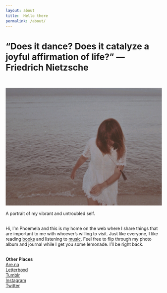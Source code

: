 ```yaml
---
layout: about
title:  Hello there
permalink: /about/
---
```

<h1>“Does it dance? Does it catalyze a joyful affirmation of life?” — Friedrich Nietzsche</h1>
<br>
<p align="center"><img src="https://raw.githubusercontent.com/comoballar/imagedb/main/selfportrait.jpg"/></p>
<figcaption>A portrait of my vibrant and untroubled self.</figcaption>
<br>
<p>Hi, I’m Phoemela and this is my home on the web where I share things that are important to me with whoever’s willing to visit.
  Just like everyone, I like reading <a href="https://docs.google.com/spreadsheets/d/19lA3Q2PhI-gE9al3hLvm9YvbfqZxT5TDBC7qv7zEkSo/edit?usp=sharing" target="_blank">books</a> and listening to <a href="https://radio4000.com/comoballar" target="_blank">music</a>.
  Feel free to flip through my photo album and journal while I get you some lemonade. I’ll be right back.</p>
<br><b>Other Places</b>
<br><a href="https://are.na/comoballar" target="_blank">Are.na</a>
<br><a href="https://letterboxd.com/comoballar/" target="_blank">Letterboxd</a>
<br><a href="https://comoballar.tumblr.com/" target="_blank">Tumblr</a>
<br><a href="https://www.instagram.com/comoballar/" target="_blank">Instagram</a>
<br><a href="https://www.twitter.com/comoballar/" target="_blank">Twitter</a>
<br>
<br>
